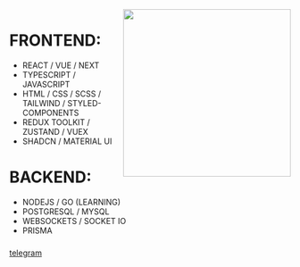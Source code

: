 

<img align="right" height="300" src="https://gifs.obs.ru-moscow-1.hc.sbercloud.ru/1346fa9e96746beb4ef036a22a2ee80df03a0045ed0dd7e9ce721b992a5465db.webp"  />

###

<div align="left">
  <h1> FRONTEND: </h1>
  <ul>
  <li> REACT  /  VUE  /  NEXT </li>
  <li> TYPESCRIPT  /  JAVASCRIPT  </li>
  <li> HTML  /  CSS  /  SCSS  /  TAILWIND  /  STYLED-COMPONENTS </li>
  <li> REDUX TOOLKIT  /  ZUSTAND  /  VUEX </li>
  <li> SHADCN  /  MATERIAL UI</li>
  </ul>
 

</div>


###

<div align="left">
  <h1> BACKEND: </h1>


  <ul>
  <li> NODEJS  /  GO (LEARNING) </li>
  <li> POSTGRESQL  /  MYSQL </li>
  <li> WEBSOCKETS  /  SOCKET IO </li>
  <li> PRISMA </li>
  </ul>
</div>


###

<div style="" align="left">
  <a href="https://t.me/sladkihsnov666"> telegram  </a>
</div>

